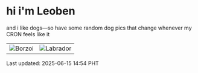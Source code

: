 # hi i'm Leoben

and i like dogs—so have some random dog pics that change whenever my CRON feels like it

|  |  |
|--------|----------|
| ![Borzoi](https://random-dog-vercel.vercel.app/api/random-borzoi?v=1749970452) | ![Labrador](https://random-dog-vercel.vercel.app/api/random-labrador?v=1749970452) |

Last updated: 2025-06-15 14:54 PHT
